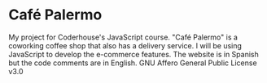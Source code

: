 # Café Palermo
My project for Coderhouse's JavaScript course.
"Café Palermo" is a coworking coffee shop that also has a delivery service. I will be using JavaScript to develop the e-commerce features. The website is in Spanish but the code comments are in English.
GNU Affero General Public License v3.0
